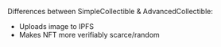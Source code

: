 Differences between SimpleCollectible & AdvancedCollectible:
- Uploads image to IPFS
- Makes NFT more verifiably scarce/random
